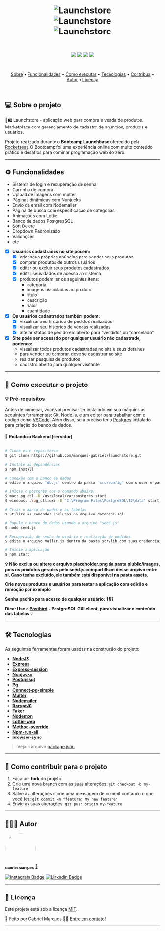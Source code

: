 <h1 align="center">
    <img alt="Launchstore" title="Launchstore" src="./public/assets/launchstore1.gif"/>
    <br />
    <img alt="Launchstore" title="Launchstore" src="./public/assets/launchstore2.gif"/>
    <br />
    <img alt="Launchstore" title="Launchstore" src="./public/assets/launchstore3.gif"/>
</h1>

<br />

<p align="center">
  <img src=https://img.shields.io/static/v1?label=languages&message=4&color=7159c1&style=for-the-badge>
  <img src=https://img.shields.io/static/v1?label=feito%20por:&message=Gabriel%20Marques&color=black&style=for-the-badge>
  <img src=https://img.shields.io/static/v1?label=license&message=MIT&color=black&style=for-the-badge>
  <img src=https://img.shields.io/static/v1?label=status&message=Conclu%C3%ADdo&color=brightgreen&style=for-the-badge>
</p>

<br />

<p align="center">
 <a href="#-sobre-o-projeto">Sobre</a> •
 <a href="#-funcionalidades">Funcionalidades</a> •
 <a href="#-como-executar-o-projeto">Como executar</a> • 
 <a href="#-tecnologias">Tecnologias</a> • 
 <a href="#-Como-contribuir-para-o-projeto">Contribua</a> • 
 <a href="#-autor">Autor</a> • 
 <a href="#user-content--licença">Licença</a>
</p>

<br />

## 💻 Sobre o projeto

🛒🛍️  Launchstore - aplicação web para compra e venda de produtos. Marketplace com gerenciamento de cadastro de anúncios, produtos e usuários.

Projeto realizado durante o **Bootcamp Launchbase** oferecido pela [Rocketseat](https://rocketseat.com.br/).
O Bootcamp foi uma experiência online com muito conteúdo prático e desafios para dominar programação web do zero.

---

## ⚙️ Funcionalidades

-   Sistema de login e recuperação de senha
-   Carrinho de compra
-   Upload de imagens com multer
-   Páginas dinâmicas com Nunjucks
-   Envio de email com Nodemailer
-   Página de busca com especificação de categorias
-   Animações com Lottie
-   Banco de dados PostgresSQL
-   Soft Delete
-   Dropdown Padronizado
-   Validações
-   etc


- [x] **Usuários cadastrados no site podem:**
  - [x] criar seus próprios anúncios para vender seus produtos
  - [x] comprar produtos de outros usuários
  - [x] editar ou excluir seus produtos cadastrados
  - [x] editar seus dados de acesso ao sistema
  - [x] produtos podem ter os seguintes itens: 
    - categoria
    - imagens associadas ao produto
    - título
    - descrição
    - valor
    - quantidade

- [x] **Os usuários cadastrados  também podem:**
  - [x] visualizar seu histórico de pedidos realizados
  - [x] visualizar seu histórico de vendas realizadas
  - [x] alterar status de pedido em aberto para "vendido" ou "cancelado"

- [x] **Site pode ser acessado por qualquer usuário não cadastrado, podendo:**
    - visualizar todos produtos cadastradas no site e seus detalhes
    - para vender ou comprar, deve se cadastrar no site
    - realizar pesquisa de produtos
    - cadastro aberto para qualquer visitante

---

## 🚀 Como executar o projeto

### 💡 Pré-requisitos

Antes de começar, você vai precisar ter instalado em sua máquina as seguintes ferramentas:
[Git](https://git-scm.com), [Node.js](https://nodejs.org/en/), e um editor para trabalhar com o código como [VSCode](https://code.visualstudio.com/).  Além disso, será preciso ter o [Postgres](https://www.postgresql.org/) instalado para criação do banco de dados.

#### 🎲  Rodando o Backend (servidor)

```bash

# Clone este repositório
$ git clone https://github.com/marques-gabriel/launchstore.git

# Instale as dependências
$ npm install

# Conexão com o banco de dados
$ edite o arquivo "db.js" dentro da pasta "src/config" com o user e password Postgres

# Inicie o postgres com o comando abaixo:
$ mac: pg_ctl -D /usr/local/var/postgres start
$ windows: .\pg_ctl.exe -D "C:\Program Files\PostgreSQL\12\data" start (navegar até a pasta de instalação antes de iniciar - Navegue até a pasta bin PostgreSQL) Caso a sua versão instalada seja outra, atente-se ao número da versão na pasta acima. Troque o 12 pela versão relativa ao seu postgres.

# Criar o banco de dados e as tabelas
$ utilize os comandos inclusos no arquivo database.sql 

# Popule o banco de dados usando o arquivo "seed.js"
$ node seed.js

# Recuperação de senha de usuário e realização de pedidos
$ edite o arquivo mailer.js dentro da pasta scr/lib com suas credenciais (mailtrap) para utilizar esses recursos.

# Inicie a aplicação
$ npm start

```
**💡  Não exclua ou altere o arquivo placeholder.png da pasta plublic/images, pois os produtos gerados pelo seed.js compartilham desse arquivo entre si. Caso tenha excluído, ele também está disponível na pasta assets.**

**__Crie novos produtos e usuários para testar a aplicação com edição e remoção por exemplo__**

**Senha padrão para acesso de qualquer usuário: _1111_**

**Dica: Use o [Postbird](https://github.com/Paxa/postbird) - PostgreSQL GUI client, para visualizar o conteúdo das tabelas** 💡

---

## 🛠 Tecnologias

As seguintes ferramentas foram usadas na construção do projeto:

-   **[NodeJS](https://nodejs.org/en/)**
-   **[Express](https://expressjs.com/)**
-   **[Express-session](https://github.com/expressjs/session)**
-   **[Nunjucks](https://mozilla.github.io/nunjucks/)**
-   **[Postgresql](https://www.postgresql.org/)**
-   **[Pg](https://www.npmjs.com/package/pg)**
-   **[Connect-pg-simple](https://github.com/voxpelli/node-connect-pg-simple)**
-   **[Multer](https://github.com/expressjs/multer)**
-   **[Nodemailer](https://nodemailer.com/about/)**
-   **[BcryptJS](https://github.com/dcodeIO/bcrypt.js)**
-   **[Faker](https://github.com/Marak/Faker.js)**
-   **[Nodemon](https://www.npmjs.com/package/nodemon)**
-   **[Lottie-web](https://github.com/airbnb/lottie-web)**
-   **[Method-override](https://www.npmjs.com/package/method-override)**
-   **[Npm-run-all](https://www.npmjs.com/package/npm-run-all)**
-   **[browser-sync](https://www.npmjs.com/package/browser-sync)**

> Veja o arquivo  [package.json](https://github.com/marques-gabriel/launchstore/blob/main/package.json)

***

## 💪 Como contribuir para o projeto

1. Faça um **fork** do projeto.
2. Crie uma nova branch com as suas alterações: `git checkout -b my-feature`
3. Salve as alterações e crie uma mensagem de commit contando o que você fez: `git commit -m "feature: My new feature"`
4. Envie as suas alterações: `git push origin my-feature`

---

## 👨🏽‍💻 Autor

<a href="https://github.com/marques-gabriel">
 <img style="border-radius: 50%;" src="https://avatars.githubusercontent.com/u/59850744?s=400&u=6ee39d4a57ffa11d755dd0e391396224b66f11f8&v=4" width="100px;" alt=""/>
 <br />
 <sub><b>Gabriel Marques</b></sub></a> <a href="https://www.linkedin.com/in/marques-gabriel/"">🚀   </a>
 <br />

 [![Instagram Badge](https://img.shields.io/badge/-Gabriel%20Marques-D92F66?style=flat-square&logo=Instagram&logoColor=white&link=https://www.instagram.com/marquesgabriel__/)](https://instagram.com/marquesgabriel__) [![Linkedin Badge](https://img.shields.io/badge/-Gabriel%20Marques-blue?style=flat-square&logo=Linkedin&logoColor=white&link=https://www.linkedin.com/in/marques-gabriel/)](https://www.linkedin.com/in/marques-gabriel/) 

---

## 📝 Licença

Este projeto está sob a licença [MIT](./LICENSE).

🖤   Feito por Gabriel Marques  👋🏽   [Entre em contato!](https://www.linkedin.com/in/marques-gabriel/)

---
